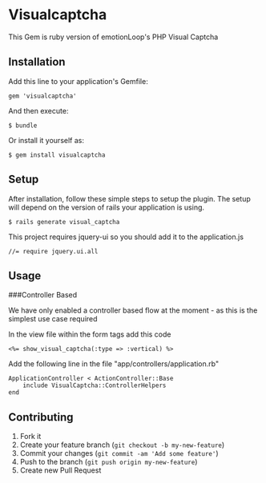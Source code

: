 # Visualcaptcha

This Gem is ruby version of emotionLoop's PHP Visual Captcha

## Installation

Add this line to your application's Gemfile:

    gem 'visualcaptcha'

And then execute:

    $ bundle

Or install it yourself as:

    $ gem install visualcaptcha

## Setup

After installation, follow these simple steps to setup the plugin. The setup will depend on the version of rails your application is using.

    $ rails generate visual_captcha

This project requires jquery-ui so you should add it to the application.js

    //= require jquery.ui.all

## Usage

###Controller Based

We have only enabled a controller based flow at the moment - as this is the simplest use case required

In the view file within the form tags add this code

    <%= show_visual_captcha(:type => :vertical) %>

Add the following line in the file "app/controllers/application.rb"

    ApplicationController < ActionController::Base
        include VisualCaptcha::ControllerHelpers
    end


## Contributing

1. Fork it
2. Create your feature branch (`git checkout -b my-new-feature`)
3. Commit your changes (`git commit -am 'Add some feature'`)
4. Push to the branch (`git push origin my-new-feature`)
5. Create new Pull Request
